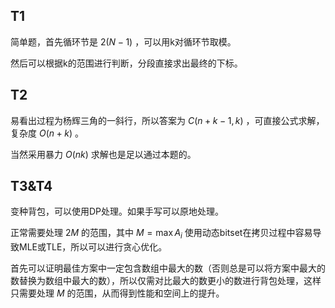 ## T1

简单题，首先循环节是 $2(N-1)$ ，可以用k对循环节取模。

然后可以根据k的范围进行判断，分段直接求出最终的下标。

## T2

易看出过程为杨辉三角的一斜行，所以答案为 $C(n+k-1, k)$ ，可直接公式求解，复杂度 $O(n+k)$ 。

当然采用暴力 $O(nk)$ 求解也是足以通过本题的。

## T3&T4

变种背包，可以使用DP处理。如果手写可以原地处理。

正常需要处理 $2M$ 的范围，其中 $M=\max A_i$ 使用动态bitset在拷贝过程中容易导致MLE或TLE，所以可以进行贪心优化。

首先可以证明最佳方案中一定包含数组中最大的数（否则总是可以将方案中最大的数替换为数组中最大的数），所以仅需对比最大的数更小的数进行背包处理，这样只需要处理 $M$ 的范围，从而得到性能和空间上的提升。


